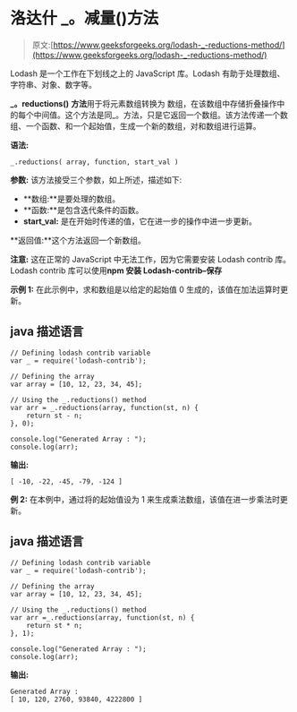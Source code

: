 # 洛达什 _。减量()方法

> 原文:[https://www.geeksforgeeks.org/lodash-_-reductions-method/](https://www.geeksforgeeks.org/lodash-_-reductions-method/)

Lodash 是一个工作在下划线之上的 JavaScript 库。Lodash 有助于处理数组、字符串、对象、数字等。

**_。reductions()** **方法**用于将元素数组转换为 数组，在该数组中存储折叠操作中的每个中间值。这个方法是同_。方法，只是它返回一个数组。该方法传递一个数组、一个函数、和一个起始值，生成一个新的数组，对和数组进行运算。

**语法:**

```
_.reductions( array, function, start_val )

```

**参数:** 该方法接受三个参数，如上所述，描述如下:

*   **数组:**是要处理的数组。
*   **函数:**是包含迭代条件的函数。
*   **start_val:** 是在开始时传递的值，它在进一步的操作中进一步更新。

**返回值:**这个方法返回一个新数组。

**注意:** 这在正常的 JavaScript 中无法工作，因为它需要安装 Lodash contrib 库。 Lodash contrib 库可以使用**npm 安装 Lodash-contrib–保存**

**示例 1:** 在此示例中，求和数组是以给定的起始值 0 生成的，该值在加法运算时更新。

## java 描述语言

```
// Defining lodash contrib variable 
var _ = require('lodash-contrib'); 

// Defining the array 
var array = [10, 12, 23, 34, 45]; 

// Using the _.reductions() method
var arr = _.reductions(array, function(st, n) { 
    return st - n; 
}, 0);

console.log("Generated Array : "); 
console.log(arr);
```

**输出:**

```
[ -10, -22, -45, -79, -124 ]

```

**例 2:** 在本例中，通过将的起始值设为 1 来生成乘法数组，该值在进一步乘法时更新。

## java 描述语言

```
// Defining lodash contrib variable 
var _ = require('lodash-contrib'); 

// Defining the array 
var array = [10, 12, 23, 34, 45]; 

// Using the _.reductions() method
var arr =_.reductions(array, function(st, n) { 
    return st * n; 
}, 1); 

console.log("Generated Array : "); 
console.log(arr);
```

**输出:**

```
Generated Array :
[ 10, 120, 2760, 93840, 4222800 ]

```